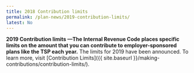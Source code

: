 ```yaml
---
title: 2018 Contribution limits
permalink: /plan-news/2019-contribution-limits/
latest: No
---
```

**2019 Contribution limits &#8212;The Internal Revenue Code places specific limits on the amount that you can contribute to employer-sponsored plans like the TSP each year.** The limits for 2019 have been announced. To learn more, visit [Contribution Limits]({{ site.baseurl }}/making-contributions/contribution-limits/).
